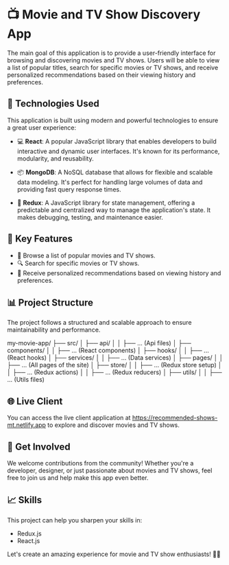 # 📺 Movie and TV Show Discovery App

The main goal of this application is to provide a user-friendly interface for browsing and discovering movies and TV shows. Users will be able to view a list of popular titles, search for specific movies or TV shows, and receive personalized recommendations based on their viewing history and preferences.

## 🚀 Technologies Used

This application is built using modern and powerful technologies to ensure a great user experience:

- 💻 **React**: A popular JavaScript library that enables developers to build interactive and dynamic user interfaces. It's known for its performance, modularity, and reusability.

- 📦 **MongoDB**: A NoSQL database that allows for flexible and scalable data modeling. It's perfect for handling large volumes of data and providing fast query response times.

- 🔄 **Redux**: A JavaScript library for state management, offering a predictable and centralized way to manage the application's state. It makes debugging, testing, and maintenance easier.

## 🌟 Key Features

- 📜 Browse a list of popular movies and TV shows.
- 🔍 Search for specific movies or TV shows.
- 🎯 Receive personalized recommendations based on viewing history and preferences.

## 📊 Project Structure

The project follows a structured and scalable approach to ensure maintainability and performance.

my-movie-app/
├── src/
│ ├── api/
│ │ ├── ... (Api files)
│ ├── components/
│ │ ├── ... (React components)
│ ├── hooks/
│ │ ├── ... (React hooks)
│ ├── services/
│ │ ├── ... (Data services)
│ ├── pages/
│ │ ├── ... (All pages of the site)
│ ├── store/
│ │ ├── ... (Redux store setup)
│ │ ├── ... (Redux actions)
│ │ ├── ... (Redux reducers)
│ ├── utils/
│ │ ├── ... (Utils files)

## 🌐 Live Client
You can access the live client application at https://recommended-shows-mt.netlify.app to explore and discover movies and TV shows.

## 🙌 Get Involved

We welcome contributions from the community! Whether you're a developer, designer, or just passionate about movies and TV shows, feel free to join us and help make this app even better.

## 📈 Skills

This project can help you sharpen your skills in:
- Redux.js
- React.js

Let's create an amazing experience for movie and TV show enthusiasts! 🍿🎥
